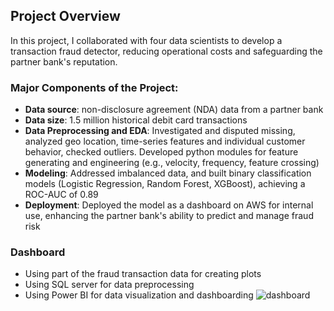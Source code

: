## Project Overview
In this project, I collaborated with four data scientists to develop a transaction fraud detector, reducing operational costs and safeguarding the partner bank's reputation.
### Major Components of the Project:
- **Data source**: non-disclosure agreement (NDA) data from a partner bank
- **Data size**: 1.5 million historical debit card transactions
- **Data Preprocessing and EDA**: Investigated and disputed missing, analyzed geo location, time-series features and individual customer behavior, checked outliers. Developed python modules for feature generating and engineering (e.g., velocity, frequency, feature crossing)
- **Modeling**: Addressed imbalanced data, and built binary classification models (Logistic Regression, Random Forest, XGBoost), achieving a ROC-AUC of 0.89
- **Deployment**: Deployed the model as a dashboard on AWS for internal use, enhancing the partner bank's ability to predict and manage fraud risk
### Dashboard
- Using part of the fraud transaction data for creating plots
- Using SQL server for data preprocessing
- Using Power BI for data visualization and dashboarding
![dashboard](dashboard.png)
